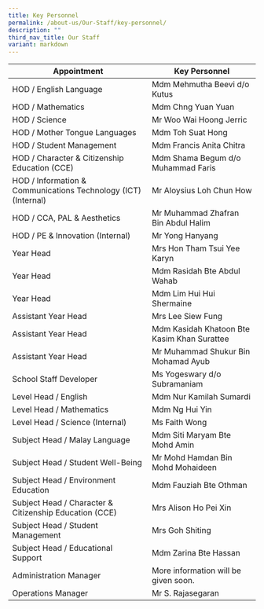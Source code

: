 ```yaml
---
title: Key Personnel
permalink: /about-us/Our-Staff/key-personnel/
description: ""
third_nav_title: Our Staff
variant: markdown
---
```

| Appointment | Key Personnel | 
| -------- | -------- | 
| HOD / English Language | Mdm Mehmutha Beevi d/o Kutus | 
| HOD / Mathematics | Mdm Chng Yuan Yuan | 
| HOD / Science | Mr Woo Wai Hoong Jerric | 
| HOD / Mother Tongue Languages | Mdm Toh Suat Hong |
| HOD / Student Management | Mdm Francis Anita Chitra |
| HOD / Character & Citizenship Education (CCE) | Mdm Shama Begum d/o Muhammad Faris | 
| HOD / Information & Communications Technology (ICT) (Internal) | Mr Aloysius Loh Chun How |
| HOD / CCA, PAL & Aesthetics | Mr Muhammad Zhafran Bin Abdul Halim | 
| HOD / PE & Innovation (Internal) | Mr Yong Hanyang | 
| Year Head | Mrs Hon Tham Tsui Yee Karyn |
| Year Head | Mdm Rasidah Bte Abdul Wahab |
| Year Head | Mdm Lim Hui Hui Shermaine |
| Assistant Year Head | Mrs Lee Siew Fung |
| Assistant Year Head | Mdm Kasidah Khatoon Bte Kasim Khan Surattee |
| Assistant Year Head | Mr Muhammad Shukur Bin Mohamad Ayub |
| School Staff Developer | Ms Yogeswary d/o Subramaniam |
| Level Head / English | Mdm Nur Kamilah Sumardi|
| Level Head / Mathematics | Mdm Ng Hui Yin |
| Level Head / Science (Internal) | Ms Faith Wong |
| Subject Head / Malay Language | Mdm Siti Maryam Bte Mohd Amin |
| Subject Head / Student Well-Being | Mr Mohd Hamdan Bin Mohd Mohaideen |
| Subject Head / Environment Education | Mdm Fauziah Bte Othman |
| Subject Head / Character & Citizenship Education (CCE) | Mrs Alison Ho Pei Xin |
| Subject Head / Student Management | Mrs Goh Shiting |
| Subject Head / Educational Support | Mdm Zarina Bte Hassan |
| Administration Manager | More information will be given soon. |
| Operations Manager | Mr S. Rajasegaran |